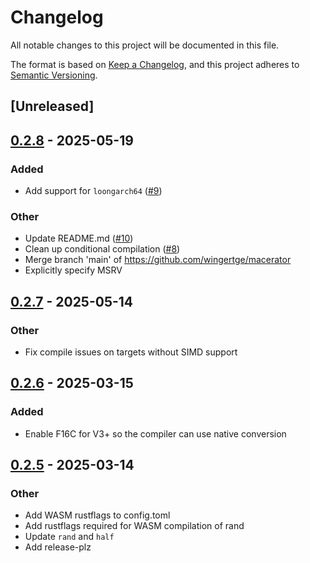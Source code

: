 # Changelog

All notable changes to this project will be documented in this file.

The format is based on [Keep a Changelog](https://keepachangelog.com/en/1.0.0/),
and this project adheres to [Semantic Versioning](https://semver.org/spec/v2.0.0.html).

## [Unreleased]

## [0.2.8](https://github.com/wingertge/macerator/compare/macerator-v0.2.7...macerator-v0.2.8) - 2025-05-19

### Added

- Add support for `loongarch64` ([#9](https://github.com/wingertge/macerator/pull/9))

### Other

- Update README.md ([#10](https://github.com/wingertge/macerator/pull/10))
- Clean up conditional compilation ([#8](https://github.com/wingertge/macerator/pull/8))
- Merge branch 'main' of https://github.com/wingertge/macerator
- Explicitly specify MSRV

## [0.2.7](https://github.com/wingertge/macerator/compare/macerator-v0.2.6...macerator-v0.2.7) - 2025-05-14

### Other

- Fix compile issues on targets without SIMD support

## [0.2.6](https://github.com/wingertge/macerator/compare/macerator-v0.2.5...macerator-v0.2.6) - 2025-03-15

### Added

- Enable F16C for V3+ so the compiler can use native conversion

## [0.2.5](https://github.com/wingertge/macerator/compare/macerator-v0.2.4...macerator-v0.2.5) - 2025-03-14

### Other

- Add WASM rustflags to config.toml
- Add rustflags required for WASM compilation of rand
- Update `rand` and `half`
- Add release-plz

